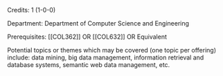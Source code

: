 Credits: 1 (1-0-0)

Department: Department of Computer Science and Engineering

Prerequisites: [[COL362]] OR [[COL632]] OR Equivalent

Potential topics or themes which may be covered (one topic per offering) include: data mining, big data management, information retrieval and database systems, semantic web data management, etc.